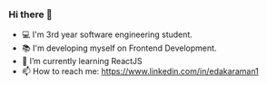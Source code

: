 ### Hi there 👋

<!--
**edakaraman/edakaraman** is a ✨ _special_ ✨ repository because its `README.md` (this file) appears on your GitHub profile.

Here are some ideas to get you started:
-->
- 💻 I'm 3rd year software engineering student.
-	📚 I'm developing myself on Frontend Development.
- 🌱 I’m currently learning ReactJS
- 📫 How to reach me: https://www.linkedin.com/in/edakaraman1
